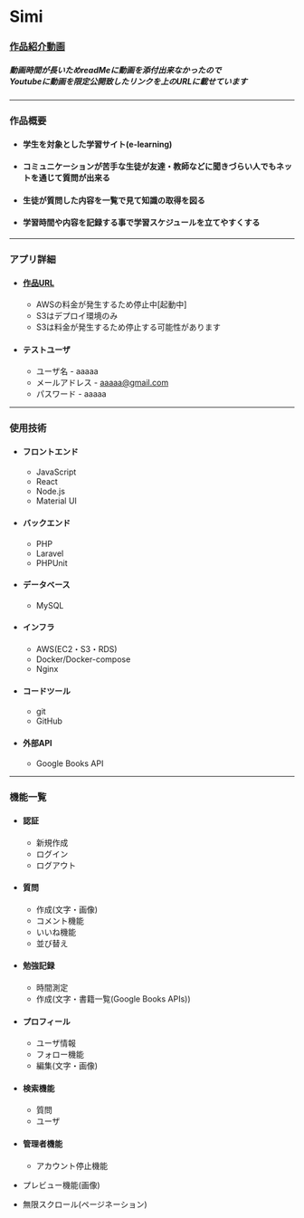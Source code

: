 # **Simi**

### [作品紹介動画](https://www.youtube.com/watch?v=ifSLo4aLnT0)

##### 動画時間が長いためreadMeに動画を添付出来なかったので<br />Youtubeに動画を限定公開致したリンクを上のURLに載せています

---

### 作品概要

- #### 学生を対象とした学習サイト(e-learning)
- #### コミュニケーションが苦手な生徒が友達・教師などに聞きづらい人でもネットを通じて質問が出来る
- #### 生徒が質問した内容を一覧で見て知識の取得を図る
- #### 学習時間や内容を記録する事で学習スケジュールを立てやすくする

---

### アプリ詳細

* #### [作品URL](http://ec2-35-79-219-88.ap-northeast-1.compute.amazonaws.com/) 
    * AWSの料金が発生するため停止中[起動中]
    * S3はデプロイ環境のみ
    * S3は料金が発生するため停止する可能性があります

* #### テストユーザ
    * ユーザ名 - aaaaa
    * メールアドレス - aaaaa@gmail.com
    * パスワード -  aaaaa
    

---

### 使用技術

* #### フロントエンド
    * JavaScript
    * React
    * Node.js
    * Material UI

* #### バックエンド
    * PHP
    * Laravel
    * PHPUnit

* #### データベース
    * MySQL

* #### インフラ
    * AWS(EC2・S3・RDS)
    * Docker/Docker-compose
    * Nginx

* #### コードツール
    * git
    * GitHub

* #### 外部API
    * Google Books API

--- 

### 機能一覧 

* #### 認証
    * 新規作成
    * ログイン
    * ログアウト

* #### 質問
    * 作成(文字・画像)
    * コメント機能
    * いいね機能
    * 並び替え

* #### 勉強記録
    * 時間測定
    * 作成(文字・書籍一覧(Google Books APIs))

* #### プロフィール
    * ユーザ情報
    * フォロー機能 
    * 編集(文字・画像)

* #### 検索機能
    * 質問
    * ユーザ

* #### 管理者機能
    * アカウント停止機能

* プレビュー機能(画像)
* 無限スクロール(ページネーション)

